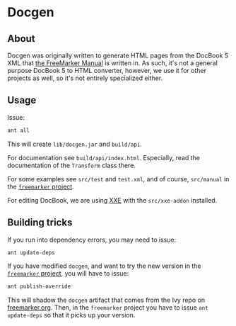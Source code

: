 # Docgen

## About

Docgen was originally written to generate HTML pages from the DocBook 5 XML
that [the FreeMarker Manual](http://freemarker.org/docs/) is written in. As
such, it's not a general purpose DocBook 5 to HTML converter, however, we
use it for other projects as well, so it's not entirely specialized either.

## Usage

Issue:

```sh
ant all
```

This will create `lib/docgen.jar` and `build/api`.

For documentation see `build/api/index.html`. Especially, read the
documentation of the `Transform` class there.

For some examples see `src/test` and `test.xml`, and of course, `src/manual`
in the [`freemarker` project][fmProj].

For editing DocBook, we are using [XXE](http://www.xmlmind.com/xmleditor/)
with the `src/xxe-addon` installed.

## Building tricks

If you run into dependency errors, you may need to issue:

```sh
ant update-deps
```

If you have modified `docgen`, and want to try the new version in the
[`freemarker` project][fmProj], you will have to issue:

```sh
ant publish-override
```

This will shadow the `docgen` artifact that comes from the Ivy repo on
[freemarker.org](http://freemarker.org). Then, in the `freemarker` project you
have to issue `ant update-deps` so that it picks up your version.

[fmProj]: https://github.com/freemarker/freemarker